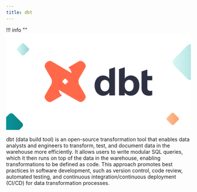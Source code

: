 ```yaml
---
title: dbt
---
```


!!! info ""
    ![dbt](img/dbt.png)

dbt (data build tool) is an open-source transformation tool that enables data analysts and engineers to transform, test, and document data in the warehouse more efficiently. It allows users to write modular SQL queries, which it then runs on top of the data in the warehouse, enabling transformations to be defined as code. This approach promotes best practices in software development, such as version control, code review, automated testing, and continuous integration/continuous deployment (CI/CD) for data transformation processes.